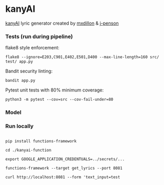# kanyAI

[kanyAI](https://www.kanyai.com/) lyric generator created by [mxdillon](https://github.com/mxdillon) & [j-penson](https://github.com/j-penson)

### Tests (run during pipeline)

flake8 style enforcement:

`flake8 --ignore=E203,C901,E402,E501,D400 --max-line-length=160 src/ test/ app.py`

Bandit security linting:

`bandit app.py`

Pytest unit tests with 80% minimum coverage:

`python3 -m pytest --cov=src --cov-fail-under=80`


### Model



### Run locally
```

pip install functions-framework

cd ./kanyai-function

export GOOGLE_APPLICATION_CREDENTUALS=../secrets/...

functions-framework --target get_lyrics --port 8081

curl http://localhost:8081 --form 'text_input=test

```
